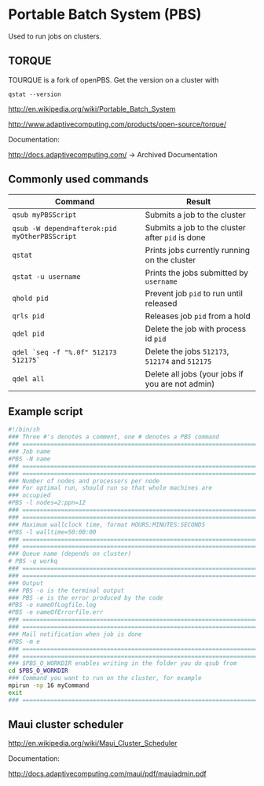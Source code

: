 # Portable Batch System (PBS)

Used to run jobs on clusters.

## TORQUE

TOURQUE is a fork of openPBS. Get the version on a cluster with
```
qstat --version
```

http://en.wikipedia.org/wiki/Portable_Batch_System

http://www.adaptivecomputing.com/products/open-source/torque/

Documentation:

http://docs.adaptivecomputing.com/ -> Archived Documentation

## Commonly used commands

 Command                                       | Result
-----------------------------------------------|--------------------------------------------------|
`qsub myPBSScript`                             | Submits a job to the cluster
`qsub -W depend=afterok:pid myOtherPBSScript`  | Submits a job to the cluster after `pid` is done
`qstat`                                        | Prints jobs currently running on the cluster
`qstat -u username`                            | Prints the jobs submitted by `username`
`qhold pid`                                    | Prevent job `pid` to run until released
`qrls pid`                                     | Releases job `pid` from a hold
`qdel pid`                                     | Delete the job with process id `pid`
``qdel `seq -f "%.0f" 512173 512175` ``        | Delete the jobs `512173`, `512174` and `512175`
`qdel all`                                     | Delete all jobs (your jobs if you are not admin)

## Example script

```sh
#!/bin/sh 
### Three #'s denotes a comment, one # denotes a PBS command
### ====================================================================
### Job name 
#PBS -N name
### ====================================================================
### ====================================================================
### Number of nodes and processors per node
### For optimal run, should run so that whole machines are
### occupied
#PBS -l nodes=2:ppn=12
### ====================================================================
### ====================================================================
### Maximum wallclock time, format HOURS:MINUTES:SECONDS
#PBS -l walltime=50:00:00
### ====================================================================
### ====================================================================
### Queue name (depends on cluster)
# PBS -q workq
### ====================================================================
### ====================================================================
### Output
### PBS -o is the terminal output
### PBS -e is the error produced by the code
#PBS -o nameOfLogfile.log
#PBS -e nameOfErrorfile.err 
### ====================================================================
### ====================================================================
### Mail notification when job is done
#PBS -m e
### ====================================================================
### ====================================================================
### $PBS_O_WORKDIR enables writing in the folder you do qsub from
cd $PBS_O_WORKDIR
### Command you want to run on the cluster, for example
mpirun -np 16 myCommand
exit
### ====================================================================
```

## Maui cluster scheduler

http://en.wikipedia.org/wiki/Maui_Cluster_Scheduler

Documentation:

http://docs.adaptivecomputing.com/maui/pdf/mauiadmin.pdf
